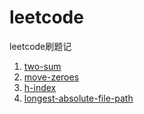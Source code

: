# leetcode

leetcode刷题记

1. [two-sum](https://github.com/fengliner/leetcode/blob/master/two-sum.md)
2. [move-zeroes](https://github.com/fengliner/leetcode/blob/master/move-zeroes.md)
3. [h-index](https://github.com/fengliner/leetcode/blob/master/h-index.md)
4. [longest-absolute-file-path](https://github.com/fengliner/leetcode/blob/master/longest-absolute-file-path.md)
